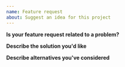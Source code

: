 ```yaml
---
name: Feature request
about: Suggest an idea for this project
---
```


**Is your feature request related to a problem?**

**Describe the solution you'd like**

**Describe alternatives you've considered**
